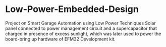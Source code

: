 # Low-Power-Embedded-Design

Project on Smart Garage Automation using Low Power Techniques 
Solar panel connected to power management circuit and a supercapacitor that charged in presence of excess sunlight, 
which was later used to power the board-bring up hardware of EFM32 Development kit.
